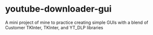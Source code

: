 # youtube-downloader-gui
A mini project of mine to practice creating simple GUIs with a blend of Customer TKInter, TKInter, and YT_DLP libraries
